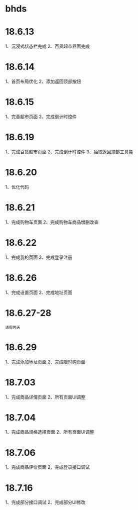 # bhds

# 18.6.13
  1、沉浸式状态栏完成
  2、百货超市界面完成

# 18.6.14
  1、首页布局优化
  2、添加返回顶部按钮

# 18.6.15
  1、完善超市页面
  2、完成倒计时控件

# 18.6.19
  1、完成百货超市页面
  2、完成倒计时控件
  3、抽取返回顶部工具类

# 18.6.20
  1、优化代码

# 18.6.21
  1、完成购物车页面
  2、完成购物车商品增删改查

# 18.6.22
  1、完成我的页面
  2、完成登录注册

# 18.6.26
  1、完成设置页面
  2、完成地址页面

# 18.6.27-28  
	
	请假两天

# 18.6.29
  1、完成添加地址页面
  2、完成限时购页面

# 18.7.03
  1、完成商品详情页面
  2、所有页面UI调整

# 18.7.04
  1、完成商品规格选择页面
  2、所有页面UI调整

# 18.7.06
  1、完成商品评价页面
  2、完成登录接口调试

# 18.7.16
  1、完成部分接口调试
  2、完成部分UI修改